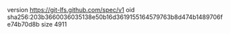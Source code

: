 version https://git-lfs.github.com/spec/v1
oid sha256:203b3660036035138e50b16d3619155164579763b8d474b1489706fe74b70d8b
size 4911
